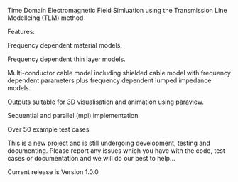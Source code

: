 Time Domain Electromagnetic Field Simluation using the Transmission Line Modelleing (TLM) method

Features:

Frequency dependent material models.

Frequency dependent thin layer models.

Multi-conductor cable model including shielded cable model with frequency dependent 
parameters plus frequency dependent lumped impedance models.

Outputs suitable for 3D visualisation and animation using paraview.

Sequential and parallel (mpi) implementation

Over 50 example test cases

This is a new project and is still undergoing development, testing and documenting.
Please report any issues which you have with the code, test cases or documentation and we will
do our best to help...


Current release is Version 1.0.0
